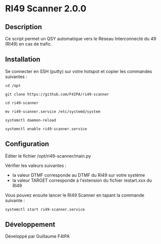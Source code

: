 # RI49 Scanner 2.0.0

## Description

Ce script permet un QSY automatique vers le Réseau Interconnecté du 49 (RI49) en cas de trafic.

## Installation

Se connecter en SSH (putty) sur votre hotspot et copier les commandes suivantes :

`cd /opt`

`git clone https://github.com/F4IPA/ri49-scanner`

`cd ri49-scanner`

`mv ri49-scanner.service /etc/systemd/system`

`systemctl daemon-reload`

`systemctl enable ri49-scanner.service`


## Configuration

Éditer le fichier /opt/ri49-scanner/main.py

Vérifier les valeurs suivantes :

- la valeur DTMF corresponde au DTMF du RI49 sur votre système
- la valeur TARGET corresponde à l'extension du fichier restart.xxx du RI49

Vous pouvez ensuite lancer le RI49 Scanner en tapant la commande suivante : 

`systemctl start ri49-scanner.service`

## Développement

Développé par Guillaume F4IPA